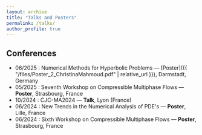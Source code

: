 ```yaml
---
layout: archive
title: "Talks and Posters"
permalink: /talks/
author_profile: true
---
```


## Conferences
- 06/2025 : Numerical Methods for Hyperbolic Problems — [Poster]({{ "/files/Poster_2_ChristinaMahmoud.pdf" | relative_url }}), Darmstadt, Germany
- 05/2025 : Seventh Workshop on Compressible Multiphase Flows — **Poster**, Strasbourg, France
- 10/2024 : CJC-MA2024 — **Talk**, Lyon (France)
- 06/2024 : New Trends in the Numerical Analysis of PDE's — **Poster**, Lille, France
- 06/2024 : Sixth Workshop on Compressible Multiphase Flows — **Poster**, Strasbourg, France